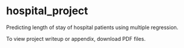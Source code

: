# hospital_project
Predicting length of stay of hospital patients using multiple regression.

To view project writeup or appendix, download PDF files.
